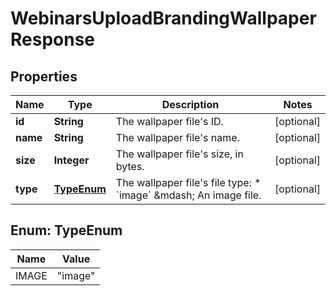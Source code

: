 

# WebinarsUploadBrandingWallpaperResponse


## Properties

| Name | Type | Description | Notes |
|------------ | ------------- | ------------- | -------------|
|**id** | **String** | The wallpaper file&#39;s ID. |  [optional] |
|**name** | **String** | The wallpaper file&#39;s name. |  [optional] |
|**size** | **Integer** | The wallpaper file&#39;s size, in bytes. |  [optional] |
|**type** | [**TypeEnum**](#TypeEnum) | The wallpaper file&#39;s file type:  * &#x60;image&#x60; &amp;mdash; An image file. |  [optional] |



## Enum: TypeEnum

| Name | Value |
|---- | -----|
| IMAGE | &quot;image&quot; |




